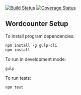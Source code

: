 [![Build Status](https://travis-ci.org/Genide/wordcounter.svg?branch=master)](https://travis-ci.org/Genide/wordcounter)
[![Coverage Status](https://coveralls.io/repos/github/Genide/wordcounter/badge.svg?branch=master)](https://coveralls.io/github/Genide/wordcounter?branch=master)
## Wordcounter Setup
To install program dependencies:
```
npm install -g gulp-cli
npm install
```

To run in development mode:
```
gulp
```

To run tests:
```
npm test
```